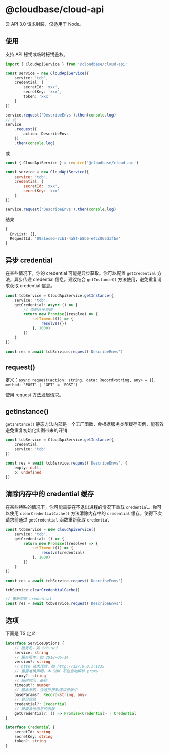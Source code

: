 # @cloudbase/cloud-api

云 API 3.0 请求封装，仅适用于 Node。

## 使用

支持 API 秘钥或临时秘钥鉴权。

```ts
import { CloudApiService } from '@cloudbase/cloud-api'

const service = new CloudApiService({
    service: 'tcb',
    credential: {
        secretId: 'xxx',
        secretKey: 'xxx',
        token: 'xxx'
    }
})

service.request('DescribeEnvs').then(console.log)
// 或
service
    .request({
        action: DescribeEnvs
    })
    .then(console.log)
```

或

```js
const { CloudApiService } = require('@cloudbase/cloud-api')

const service = new CloudApiService({
    service: 'tcb',
    credential: {
        secretId: 'xxx',
        secretKey: 'xxx'
    }
})

service.request('DescribeEnvs').then(console.log)
```

结果

```ts
{
  EnvList: [],
  RequestId: '09a1ece6-7cb1-4a8f-b8b6-e4cc066d1fbe'
}
```

## 异步 credential

在某些情况下，你的 credential 可能是异步获取。你可以配置 `getCredential` 方法，异步传递 credential 信息。建议结合 `getInstance()` 方法使用，避免重复请求获取 credential 信息。

```ts
const tcbService = CloudApiService.getInstance({
    service: 'tcb',
    getCredential: async () => {
        // 你的异步逻辑
        return new Promise((resolve) => {
            setTimeout(() => {
                resolve({})
            }, 1000)
        })
    }
})

const res = await tcbService.request('DescribeEnvs')
```

## request()

定义：`async request(action: string, data: Record<string, any> = {}, method: 'POST' | 'GET' = 'POST')`

使用 request 方法发起请求。

## getInstance()

`getInstance()` 静态方法内部是一个工厂函数，会根据服务类型缓存实例，能有效避免重复初始化实例带来的开销

```ts
const tcbService = CloudApiService.getInstance({
    credential,
    service: 'tcb'
})

const res = await tcbService.request('DescribeEnvs', {
    empty: null,
    b: undefined
})
```

## 清除内存中的 credential 缓存

在某些特殊的情况下，你可能需要在不退出进程的情况下重载 `credential`。你可以使用 `clearCredentialCache()` 方法清除内存中的 `credential` 缓存，使得下次请求前通过 `getCredential` 函数重新获取 `credential`

```ts
const tcbService = new CloudApiService({
    service: 'tcb',
    getCredential: () => {
        return new Promise((resolve) => {
            setTimeout(() => {
                resolve(credential)
            }, 1000)
        })
    }
})

const res = await tcbService.request('DescribeEnvs')

tcbService.clearCredentialCache()

// 重新加载 credential
const res = await tcbService.request('DescribeEnvs')
```

## 选项

下面是 TS 定义

```ts
interface ServiceOptions {
    // 服务名，如 tcb scf
    service: string
    // 服务版本，如 2018-06-14
    version?: string
    // http 请求代理，如 http://127.0.0.1:1235
    // 需要准确声明，本 SDK 不会自动解析 proxy
    proxy?: string
    // 超时时间，毫秒
    timeout?: number
    // 基本参数，会被拼接到请求参数中
    baseParams?: Record<string, any>
    // 身份信息
    credential?: Credential
    // 获取身份信息的函数
    getCredential?: () => Promise<Credential> | Credential
}

interface Credential {
    secretId: string
    secretKey: string
    token?: string
}
```
